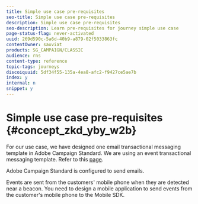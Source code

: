 ```yaml
---
title: Simple use case pre-requisites
seo-title: Simple use case pre-requisites
description: Simple use case pre-requisites
seo-description: Learn pre-requisites for journey simple use case
page-status-flag: never-activated
uuid: 269d590c-5a6d-40b9-a879-02f5033863fc
contentOwner: sauviat
products: SG_CAMPAIGN/CLASSIC
audience: rns
content-type: reference
topic-tags: journeys
discoiquuid: 5df34f55-135a-4ea8-afc2-f9427ce5ae7b
index: y
internal: n
snippet: y
---
```


# Simple use case pre-requisites {#concept_zkd_yby_w2b}

For our use case, we have designed one email transactional messaging template in Adobe Campaign Standard. We are using an event transactional messaging template. Refer to this [page](https://docs.adobe.com/content/help/en/campaign-standard/using/communication-channels/transactional-messaging/about-transactional-messaging.html).

Adobe Campaign Standard is configured to send emails.

Events are sent from the customers' mobile phone when they are detected near a beacon. You need to design a mobile application to send events from the customer's mobile phone to the Mobile SDK.
